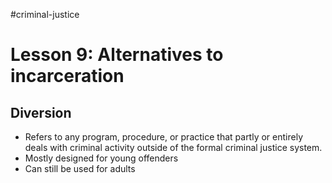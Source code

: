 #criminal-justice 
# Lesson 9: Alternatives to incarceration 

## Diversion
- Refers to any program, procedure, or practice that partly or entirely deals with criminal activity outside of the formal criminal justice system.
- Mostly designed for young offenders
- Can still be used for adults 
